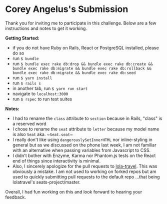 # Corey Angelus's Submission

Thank you for inviting me to participate in this challenge. Below are a few instructions and notes to get it working.

**Getting Started:**

- if you do not have Ruby on Rails, React or PostgreSQL installed, please do so
- run `$ bundle`
- run `$ bundle exec rake db:drop && bundle exec rake db:create && bundle exec rake db:migrate && bundle exec rake db:rollback && bundle exec rake db:migrate && bundle exec rake db:seed`
- run `$ yarn install`
- run `$ rails s`
- in another tab, run `$ yarn run start`
- navigate to `localhost:3000`
- run `$ rspec` to run test suites

**Notes:**

- I had to rename the `class` attribute to `section` because in Rails, "class" is a reserved word
- I chose to rename the `seat` attribute to `letter` because my model name is also `Seat` aka. ~`Seat.seat`~
- I really don't like using `dangerouslySetInnerHTML` nor inline-styling in general but as we discussed on the phone last week, I am not familiar with an alternative when passing variables from Javascript to CSS. 
- I didn't bother with Enzyme, Karma nor Phantom.js tests on the React end of things since interactivity is minimal.
- Also, I sincerely apologize for the pull requests to [lola-travel](https://github.com/lolatravel/seats-project). This was obviously a mistake. I am not used to working on forked repos but am used to quickly submitting pull requests to the default repo ...that being lolatravel's seats-project/master. 

Overall, I had fun working on this and look forward to hearing your feedback. 
